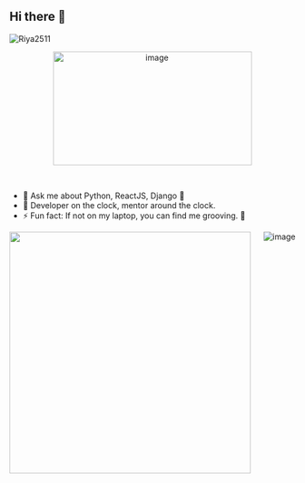 ## Hi there 👋
<p align="left"> <img src="https://komarev.com/ghpvc/?username=Riya2511&label=Profile%20views&color=0e75b6&style=flat" alt="Riya2511" /> </p>

<p align="center">
<img height="200px" width="350px" src="https://i.imgur.com/0Ub8zlQ.gif" alt="image" />
</p>
&nbsp;

- 💬 Ask me about Python, ReactJS, Django :ice_cream:
- 🔭 Developer on the clock, mentor around the clock.
- ⚡ Fun fact: If not on my laptop, you can find me grooving. 💃
&nbsp;
<p>
<img width="425px" align="left" src="https://github-readme-stats.vercel.app/api?username=Riya2511&theme=blue-green&show_icons=true">
<img align="right" src="https://github-readme-stats.vercel.app/api/top-langs/?username=Riya2511&layout=compact&theme=algolia" alt="image" />
</p>
